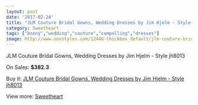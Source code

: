 ```yaml
---
layout: post
date: '2017-02-24'
title: "JLM Couture Bridal Gowns, Wedding Dresses by Jim Hjelm - Style jh8013"
category: Sweetheart
tags: ["bonny","wedding","couture","compelling","dresses"]
image: http://www.novstyles.com/12446-thickbox_default/jlm-couture-bridal-gowns-wedding-dresses-by-jim-hjelm-style-jh8013.jpg
---
```

JLM Couture Bridal Gowns, Wedding Dresses by Jim Hjelm - Style jh8013

On Sales: **$382.3**
<a href="https://www.novstyles.com/en/sweetheart/9088-jlm-couture-bridal-gowns-wedding-dresses-by-jim-hjelm-style-jh8013.html"><amp-img layout="responsive" width="600" height="600" src="//www.novstyles.com/12446-thickbox_default/jlm-couture-bridal-gowns-wedding-dresses-by-jim-hjelm-style-jh8013.jpg" alt="JLM Couture Bridal Gowns, Wedding Dresses by Jim Hjelm - Style jh8013 0" /></a>
<a href="https://www.novstyles.com/en/sweetheart/9088-jlm-couture-bridal-gowns-wedding-dresses-by-jim-hjelm-style-jh8013.html"><amp-img layout="responsive" width="600" height="600" src="//www.novstyles.com/12448-thickbox_default/jlm-couture-bridal-gowns-wedding-dresses-by-jim-hjelm-style-jh8013.jpg" alt="JLM Couture Bridal Gowns, Wedding Dresses by Jim Hjelm - Style jh8013 1" /></a>
<a href="https://www.novstyles.com/en/sweetheart/9088-jlm-couture-bridal-gowns-wedding-dresses-by-jim-hjelm-style-jh8013.html"><amp-img layout="responsive" width="600" height="600" src="//www.novstyles.com/12447-thickbox_default/jlm-couture-bridal-gowns-wedding-dresses-by-jim-hjelm-style-jh8013.jpg" alt="JLM Couture Bridal Gowns, Wedding Dresses by Jim Hjelm - Style jh8013 2" /></a>

Buy it: [JLM Couture Bridal Gowns, Wedding Dresses by Jim Hjelm - Style jh8013](https://www.novstyles.com/en/sweetheart/9088-jlm-couture-bridal-gowns-wedding-dresses-by-jim-hjelm-style-jh8013.html "JLM Couture Bridal Gowns, Wedding Dresses by Jim Hjelm - Style jh8013")

View more: [Sweetheart](https://www.novstyles.com/en/7-sweetheart "Sweetheart")